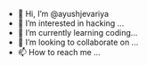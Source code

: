 - 👋 Hi, I’m @ayushjevariya
- 👀 I’m interested in hacking ...
- 🌱 I’m currently learning coding...
- 💞️ I’m looking to collaborate on ...
- 📫 How to reach me ...

<!---
ayushjevariya/ayushjevariya is a ✨ special ✨ repository because its `README.md` (this file) appears on your GitHub profile.
You can click the Preview link to take a look at your changes.
--->
